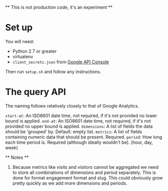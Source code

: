 ** This is not production code, it's an experiment **

# Set up

You will need:
* Python 2.7 or greater
* virtualenv
* `client_secrets.json` from [Google API Console](https://code.google.com/apis/console)

Then run `setup.sh` and follow any instructions.

# The query API

The naming follows relatively closely to that of Google Analytics.

`start-at`:   An ISO8601 date time, not required, if it's not provided no lower bound is applied.
`end-at`:     An ISO8601 date time, not required, if it's not provided no upper bound is applied.
`dimensions`: A list of fields the data should be 'grouped' by. Default: empty list.
`metrics`:    A list of fields containing numeric data that should be present. Required.
`period`:     How long each time period is. Required (although ideally wouldn't be). (hour, day, week)

** Notes **

1. Because metrics like visits and visitors cannot be aggregated we need to store all combinations of dimensions and period
   separately. This is done for format engagement format and slug. This could obviously grow pretty quickly as we add more
   dimensions and periods.